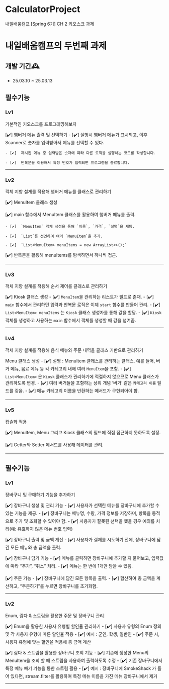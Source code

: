 # CalculatorProject
내일배움캠프 [Spring 6기] CH 2 키오스크 과제

# 내일배움캠프의 두번째 과제

## 개발 기간🕰️
* 25.03.10 ~ 25.03.13



## 필수기능
### Lv1 
  기본적인 키오스크를 프로그래밍해보자
  
  [✔️]  햄버거 메뉴 출력 및 선택하기
    - [✔️]  실행시 햄버거 메뉴가 표시되고, 이후 Scanner로 숫자를 입력받아서 메뉴를 선택할 수 있다.
    
    - [✔️]  제시된 메뉴 중 입력받은 숫자에 따라 다른 로직을 실행하는 코드를 작성합니다.
    
    - [✔️]  반복문을 이용해서 특정 번호가 입력되면 프로그램을 종료합니다.
    

---
  
### Lv2 
  객체 지향 설계를 적용해 햄버거 메뉴를 클래스로 관리하기
  
  [✔️]  MenuItem 클래스 생성
  
  [✔️]  main 함수에서 MenuItem 클래스를 활용하여 햄버거 메뉴를 출력.
  
    - [✔️]  `MenuItem` 객체 생성을 통해 `이름`, `가격`, `설명`을 세팅.
    
    - [✔️]  `List`를 선언하여 여러 `MenuItem`을 추가.
    
    - [✔️]  `List<MenuItem> menuItems = new ArrayList<>();`
    
  [✔️]  반복문을 활용해 menuItems를 탐색하면서 하나씩 접근.
  
---

### Lv3 
  객체 지향 설계를 적용해 순서 제어를 클래스로 관리하기
  
  [✔️]  Kiosk 클래스 생성
    - [✔️]  `MenuItem`을 관리하는 리스트가 필드로 존재.
    - [✔️]  `main` 함수에서 관리하던 입력과 반복문 로직은 이제 `start` 함수를 만들어 관리.
    - [✔️]  `List<MenuItem> menuItems` 는 `Kiosk` 클래스 생성자를 통해 값을 할당.
    - [✔️]  `Kiosk` 객체를 생성하고 사용하는 `main` 함수에서 객체를 생성할 때 값을 넘겨줌.
  
---

### Lv4
  객체 지향 설계를 적용해 음식 메뉴와 주문 내역을 클래스 기반으로 관리하기
  
  Menu 클래스 생성
    - [✔️]  설명 : MenuItem 클래스를 관리하는 클래스. 
        예를 들어, 버거 메뉴, 음료 메뉴 등 각 카테고리 내에 여러 `MenuItem`을 포함.
    - [✔️]  `List<MenuItem>` 은 `Kiosk` 클래스가 관리하기에 적절하지 않으므로 Menu 클래스가 관리하도록 변경.
    - [✔️]  여러 버거들을 포함하는 상위 개념 ‘버거’ 같은 `카테고리 이름` 필드를 갖음.
    - [✔️]  메뉴 카테고리 이름을 반환하는 메서드가 구현되어야 함.
  
---

### Lv5
  캡슐화 적용
  
  [✔️]  MenuItem, Menu 그리고 Kiosk 클래스의 필드에 직접 접근하지 못하도록 설정.
  
  [✔️]  Getter와 Setter 메서드를 사용해 데이터를 관리.
  
---

  
## 필수기능
### Lv1 
  장바구니 및 구매하기 기능을 추가하기
  
  [✔️]  장바구니 생성 및 관리 기능
    - [✔️]  사용자가 선택한 메뉴를 장바구니에 추가할 수 있는 기능을 제공.
    - [✔️]  장바구니는 메뉴명, 수량, 가격 정보를 저장하며, 항목을 동적으로 추가 및 조회할 수 있어야 함.
    - [✔️]  사용자가 잘못된 선택을 했을 경우 예외를 처리(예: 유효하지 않은 메뉴 번호 입력)

  [✔️]  장바구니 출력 및 금액 계산
    - [✔️]  사용자가 결제를 시도하기 전에, 장바구니에 담긴 모든 메뉴와 총 금액을 출력.

  [✔️]  장바구니 담기 기능
    - [✔️]  메뉴를 클릭하면 장바구니에 추가할 지 물어보고, 입력값에 따라 “추가”, “취소” 처리.
    - [✔️]  메뉴는 한 번에 1개만 담을 수 있음.

  [✔️]  주문 기능
    - [✔️]  장바구니에 담긴 모든 항목을 출력.
    - [✔️]  합산하여 총 금액을 계산하고, “주문하기”를 누르면 장바구니를 초기화함.
      
---

### Lv2
  Enum, 람다 & 스트림을 활용한 주문 및 장바구니 관리 
  
  [✔️]  Enum을 활용한 사용자 유형별 할인율 관리하기
    - [✔️]  사용자 유형의 Enum 정의 및 각 사용자 유형에 따른 할인율 적용
    - [✔️]  예시 : 군인, 학생, 일반인
    - [✔️]  주문 시, 사용자 유형에 맞는 할인율 적용해 총 금액 계산

  [✔️]  람다 & 스트림을 활용한 장바구니 조회 기능
    - [✔️]  기존에 생성한 Menu의 MenuItem을 조회 할 때 스트림을 사용하여 출력하도록 수정
    - [✔️]  기존 장바구니에서 특정 메뉴 빼기 기능을 통한 스트림 활용
    - [✔️]  예시 : 장바구니에 SmokeShack 가 들어 있다면, stream.filter를 활용하여 특정 메뉴 이름을 가진 메뉴 장바구니에서 제거

---

  
  
